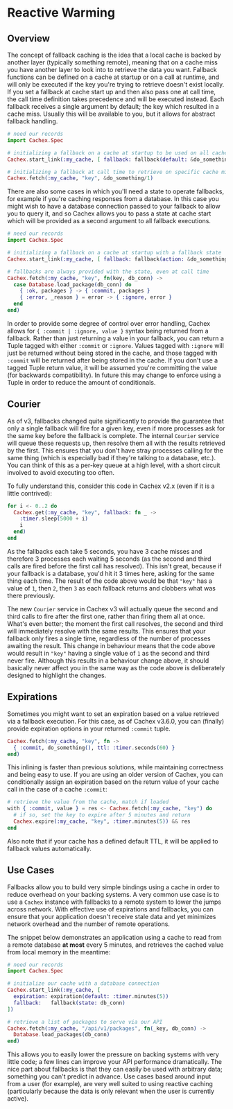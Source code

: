 # Reactive Warming

## Overview

The concept of fallback caching is the idea that a local cache is backed by another layer (typically something remote), meaning that on a cache miss you have another layer to look into to retrieve the data you want. Fallback functions can be defined on a cache at startup or on a call at runtime, and will only be executed if the key you're trying to retrieve doesn't exist locally. If you set a fallback at cache start up and then also pass one at call time, the call time definition takes precedence and will be executed instead. Each fallback receives a single argument by default; the key which resulted in a cache miss. Usually this will be available to you, but it allows for abstract fallback handling.

```elixir
# need our records
import Cachex.Spec

# initializing a fallback on a cache at startup to be used on all cache misses
Cachex.start_link(:my_cache, [ fallback: fallback(default: &do_something/1) ])

# initializing a fallback at call time to retrieve on specific cache misses
Cachex.fetch(:my_cache, "key", &do_something/1)
```

There are also some cases in which you'll need a state to operate fallbacks, for example if you're caching responses from a database. In this case you might wish to have a database connection passed to your fallback to allow you to query it, and so Cachex allows you to pass a state at cache start which will be provided as a second argument to all fallback executions.

```elixir
# need our records
import Cachex.Spec

# initializing a fallback on a cache at startup with a fallback state
Cachex.start_link(:my_cache, [ fallback: fallback(action: &do_something/2, state: db_conn) ])

# fallbacks are always provided with the state, even at call time
Cachex.fetch(:my_cache, "key", fn(key, db_conn) ->
  case Database.load_package(db_conn) do
    { :ok, packages } -> { :commit, packages }
    { :error, _reason } = error -> { :ignore, error }
  end
end)
```

In order to provide some degree of control over error handling, Cachex allows for `{ :commit | :ignore, value }` syntax being returned from a fallback. Rather than just returning a value in your fallback, you can return a Tuple tagged with either `:commit` or `:ignore`. Values tagged with `:ignore` will just be returned without being stored in the cache, and those tagged with `:commit` will be returned after being stored in the cache. If you don't use a tagged Tuple return value, it will be assumed you're committing the value (for backwards compatibility). In future this may change to enforce using a Tuple in order to reduce the amount of conditionals.

## Courier

As of v3, fallbacks changed quite significantly to provide the guarantee that only a single fallback will fire for a given key, even if more processes ask for the same key before the fallback is complete. The internal `Courier` service will queue these requests up, then resolve them all with the results retrieved by the first. This ensures that you don't have stray processes calling for the same thing (which is especially bad if they're talking to a database, etc.). You can think of this as a per-key queue at a high level, with a short circuit involved to avoid executing too often.

To fully understand this, consider this code in Cachex v2.x (even if it is a little contrived):

```elixir
for i <- 0..2 do
  Cachex.get(:my_cache, "key", fallback: fn _ ->
    :timer.sleep(5000 + i)
    i
  end)
end
```

As the fallbacks each take 5 seconds, you have 3 cache misses and therefore 3 processes each waiting 5 seconds (as the second and third calls are fired before the first call has resolved). This isn't great, because if your fallback is a database, you'd hit it 3 times here, asking for the same thing each time. The result of the code above would be that `"key"` has a value of `1`, then `2`, then `3` as each fallback returns and clobbers what was there previously.

The new `Courier` service in Cachex v3 will actually queue the second and third calls to fire after the first one, rather than firing them all at once. What's even better; the moment the first call resolves, the second and third will immediately resolve with the same results. This ensures that your fallback only fires a single time, regardless of the number of processes awaiting the result. This change in behaviour means that the code above would result in `"key"` having a single value of `1` as the second and third never fire. Although this results in a behaviour change above, it should basically never affect you in the same way as the code above is deliberately designed to highlight the changes.

## Expirations

Sometimes you might want to set an expiration based on a value retrieved via a fallback execution. For this case, as of Cachex v3.6.0, you can (finally) provide expiration options in your returned `:commit` tuple.

```elixir
Cachex.fetch(:my_cache, "key", fn ->
  { :commit, do_something(), ttl: :timer.seconds(60) }
end)
```

This inlining is faster than previous solutions, while maintaining correctness and being easy to use. If you are using an older version of Cachex, you can conditionally assign an expiration based on the return value of your cache call in the case of a cache `:commit`:

```elixir
# retrieve the value from the cache, match if loaded
with { :commit, value } = res <- Cachex.fetch(:my_cache, "key") do
  # if so, set the key to expire after 5 minutes and return
  Cachex.expire(:my_cache, "key", :timer.minutes(5)) && res
end
```

Also note that if your cache has a defined default TTL, it will be applied to fallback values automatically.

## Use Cases

Fallbacks allow you to build very simple bindings using a cache in order to reduce overhead on your backing systems. A very common use case is to use a `Cachex` instance with fallbacks to a remote system to lower the jumps across network. With effective use of expirations and fallbacks, you can ensure that your application doesn't receive stale data and yet minimizes network overhead and the number of remote operations.

The snippet below demonstrates an application using a cache to read from a remote database **at most** every 5 minutes, and retrieves the cached value from local memory in the meantime:

```elixir
# need our records
import Cachex.Spec

# initialize our cache with a database connection
Cachex.start_link(:my_cache, [
  expiration: expiration(default: :timer.minutes(5))
  fallback:   fallback(state: db_conn)
])

# retrieve a list of packages to serve via our API
Cachex.fetch(:my_cache, "/api/v1/packages", fn(_key, db_conn) ->
  Database.load_packages(db_conn)
end)
```

This allows you to easily lower the pressure on backing systems with very little code; a few lines can improve your API performance dramatically. The nice part about fallbacks is that they can easily be used with arbitrary data; something you can't predict in advance. Use cases based around input from a user (for example), are very well suited to using reactive caching (particularly because the data is only relevant when the user is currently active).
